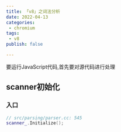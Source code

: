 ```yaml
---
title: 「v8」之词法分析
date: 2022-04-13
categories:
 - chromium
tags:
 - v8
publish: false

---
```


要运行JavaScript代码,首先要对源代码进行处理

## scanner初始化

### 入口

```c++
// src/parsing/parser.cc: 545
scanner_.Initialize();
```

